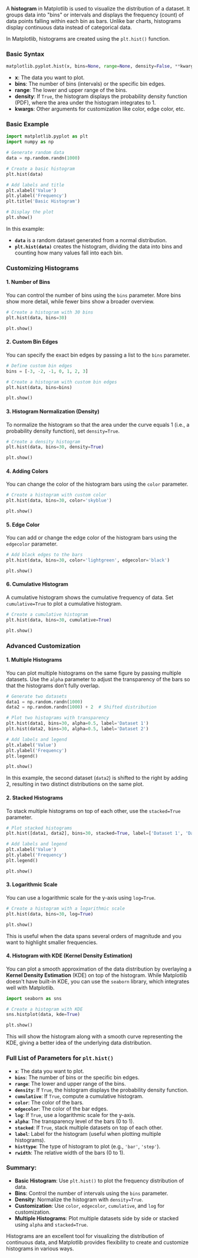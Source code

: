 A **histogram** in Matplotlib is used to visualize the distribution of a dataset. It groups data into "bins" or intervals and displays the frequency (count) of data points falling within each bin as bars. Unlike bar charts, histograms display continuous data instead of categorical data.

In Matplotlib, histograms are created using the `plt.hist()` function.

### Basic Syntax

```python
matplotlib.pyplot.hist(x, bins=None, range=None, density=False, **kwargs)
```

- **x**: The data you want to plot.
- **bins**: The number of bins (intervals) or the specific bin edges.
- **range**: The lower and upper range of the bins.
- **density**: If `True`, the histogram displays the probability density function (PDF), where the area under the histogram integrates to 1.
- **kwargs**: Other arguments for customization like color, edge color, etc.

### Basic Example

```python
import matplotlib.pyplot as plt
import numpy as np

# Generate random data
data = np.random.randn(1000)

# Create a basic histogram
plt.hist(data)

# Add labels and title
plt.xlabel('Value')
plt.ylabel('Frequency')
plt.title('Basic Histogram')

# Display the plot
plt.show()
```

In this example:
- **`data`** is a random dataset generated from a normal distribution.
- **`plt.hist(data)`** creates the histogram, dividing the data into bins and counting how many values fall into each bin.

### Customizing Histograms

#### 1. **Number of Bins**
You can control the number of bins using the `bins` parameter. More bins show more detail, while fewer bins show a broader overview.

```python
# Create a histogram with 30 bins
plt.hist(data, bins=30)

plt.show()
```

#### 2. **Custom Bin Edges**
You can specify the exact bin edges by passing a list to the `bins` parameter.

```python
# Define custom bin edges
bins = [-3, -2, -1, 0, 1, 2, 3]

# Create a histogram with custom bin edges
plt.hist(data, bins=bins)

plt.show()
```

#### 3. **Histogram Normalization (Density)**
To normalize the histogram so that the area under the curve equals 1 (i.e., a probability density function), set `density=True`.

```python
# Create a density histogram
plt.hist(data, bins=30, density=True)

plt.show()
```

#### 4. **Adding Colors**
You can change the color of the histogram bars using the `color` parameter.

```python
# Create a histogram with custom color
plt.hist(data, bins=30, color='skyblue')

plt.show()
```

#### 5. **Edge Color**
You can add or change the edge color of the histogram bars using the `edgecolor` parameter.

```python
# Add black edges to the bars
plt.hist(data, bins=30, color='lightgreen', edgecolor='black')

plt.show()
```

#### 6. **Cumulative Histogram**
A cumulative histogram shows the cumulative frequency of data. Set `cumulative=True` to plot a cumulative histogram.

```python
# Create a cumulative histogram
plt.hist(data, bins=30, cumulative=True)

plt.show()
```

### Advanced Customization

#### 1. **Multiple Histograms**
You can plot multiple histograms on the same figure by passing multiple datasets. Use the `alpha` parameter to adjust the transparency of the bars so that the histograms don’t fully overlap.

```python
# Generate two datasets
data1 = np.random.randn(1000)
data2 = np.random.randn(1000) + 2  # Shifted distribution

# Plot two histograms with transparency
plt.hist(data1, bins=30, alpha=0.5, label='Dataset 1')
plt.hist(data2, bins=30, alpha=0.5, label='Dataset 2')

# Add labels and legend
plt.xlabel('Value')
plt.ylabel('Frequency')
plt.legend()

plt.show()
```

In this example, the second dataset (`data2`) is shifted to the right by adding 2, resulting in two distinct distributions on the same plot.

#### 2. **Stacked Histograms**
To stack multiple histograms on top of each other, use the `stacked=True` parameter.

```python
# Plot stacked histograms
plt.hist([data1, data2], bins=30, stacked=True, label=['Dataset 1', 'Dataset 2'])

# Add labels and legend
plt.xlabel('Value')
plt.ylabel('Frequency')
plt.legend()

plt.show()
```

#### 3. **Logarithmic Scale**
You can use a logarithmic scale for the y-axis using `log=True`.

```python
# Create a histogram with a logarithmic scale
plt.hist(data, bins=30, log=True)

plt.show()
```

This is useful when the data spans several orders of magnitude and you want to highlight smaller frequencies.

#### 4. **Histogram with KDE (Kernel Density Estimation)**
You can plot a smooth approximation of the data distribution by overlaying a **Kernel Density Estimation** (KDE) on top of the histogram. While Matplotlib doesn't have built-in KDE, you can use the `seaborn` library, which integrates well with Matplotlib.

```python
import seaborn as sns

# Create a histogram with KDE
sns.histplot(data, kde=True)

plt.show()
```

This will show the histogram along with a smooth curve representing the KDE, giving a better idea of the underlying data distribution.

### Full List of Parameters for `plt.hist()`

- **`x`**: The data you want to plot.
- **`bins`**: The number of bins or the specific bin edges.
- **`range`**: The lower and upper range of the bins.
- **`density`**: If `True`, the histogram displays the probability density function.
- **`cumulative`**: If `True`, compute a cumulative histogram.
- **`color`**: The color of the bars.
- **`edgecolor`**: The color of the bar edges.
- **`log`**: If `True`, use a logarithmic scale for the y-axis.
- **`alpha`**: The transparency level of the bars (0 to 1).
- **`stacked`**: If `True`, stack multiple datasets on top of each other.
- **`label`**: Label for the histogram (useful when plotting multiple histograms).
- **`histtype`**: The type of histogram to plot (e.g., `'bar'`, `'step'`).
- **`rwidth`**: The relative width of the bars (0 to 1).

### Summary:
- **Basic Histogram**: Use `plt.hist()` to plot the frequency distribution of data.
- **Bins**: Control the number of intervals using the `bins` parameter.
- **Density**: Normalize the histogram with `density=True`.
- **Customization**: Use `color`, `edgecolor`, `cumulative`, and `log` for customization.
- **Multiple Histograms**: Plot multiple datasets side by side or stacked using `alpha` and `stacked=True`.

Histograms are an excellent tool for visualizing the distribution of continuous data, and Matplotlib provides flexibility to create and customize histograms in various ways.